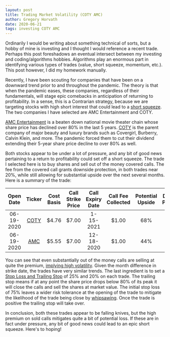 ```yaml
---
layout: post  
title: Trading Market Volatility (COTY AMC)  
author: Gregory Horvath   
date: 2020-06-21  
tags: investing COTY AMC  
---
```


Ordinarily I would be writing about something technical of sorts, but a hobby of mine is investing and I thought I would reference a recent trade. Perhaps this post foreshadows an eventual intersect between my investing and coding/algorithms hobbies. Algorithms play an enormous part in identifying various types of trades (value, short squeeze, momentum, etc.). This post however, I did my homework manually.

Recently, I have been scouting for companies that have been on a downward trend prior to and throughout the pandemic. The theory is that when the pandemic eases, these companies, regardless of their fundamentals, will stage epic comebacks in anticipation of returning to profitability. In a sense, this is a Contrarian strategy, because we are targeting stocks with high short interest that could lead to a [short squeeze](https://www.investopedia.com/terms/s/shortsqueeze.asp). The two companies I have selected are AMC Entertainment and COTY.

[AMC Entertainment](http://www.investor.amctheatres.com/) is a beaten down national movie theater chain whose share price has declined over 80% in the last 5 years. [COTY](https://investors.coty.com/home/default.aspx) is the parent company of major beauty and luxury brands such as Covergirl, Burberry, Calvin Klein, and more. The pandemic forced them to cut their dividend extending their 5-year share price decline to over 80% as well.

Both stocks appear to be under a lot of pressure, and any bit of good news pertaining to a return to profitability could set off a short squeeze. The trade I selected here is to buy shares and sell out of the money covered calls. The fee from the covered call grants downside protection, in both trades near 20%, while still allowing for substantial upside over the next several months. Here is a summary of the trade:

| Open Date | Ticker | Cost Basis | Call Strike Price | Call Expiry Date | Call Fee Collected | Potential Upside | Downside Protection |
| :-------: | :----: | :--------: | :---------------: | :--------------: | :----------------: | :--------------: | :-----------------: |
| 06-19-2020 | [COTY](https://finance.yahoo.com/quote/COTY/) | $4.76 | $7.00 | 1-15-2021 | $1.00 | 68% | -21% |
| 06-19-2020 | [AMC](https://finance.yahoo.com/quote/amc/) | $5.55 | $7.00 | 12-18-2020 | $1.00 | 44% | -18% |


You can see that even substantially out of the money calls are selling at quite the premium, [implying high volatility](https://www.investopedia.com/terms/i/iv.asp). Given the month difference in strike date, the trades have very similar trends. The last ingredient is to set a [Stop Loss and Trailing Stop](https://www.investopedia.com/articles/trading/08/trailing-stop-loss.asp) of 25% and 20% on each trade. The trailing stop means if at any point the share price drops below 80% of its peak it will close the calls and sell the shares at market value. The initial stop loss of 75% leaves a wider risk tolerance at the opening of the trade to mitigate the likelihood of the trade being close by [whipsawing](https://www.investopedia.com/terms/w/whipsaw.asp). Once the trade is positive the trailing stop will take over.

In conclusion, both these trades appear to be falling knives, but the high premium on sold calls mitigates quite a bit of potential loss. If these are in fact under pressure, any bit of good news could lead to an epic short squeeze. Here's to hoping!
